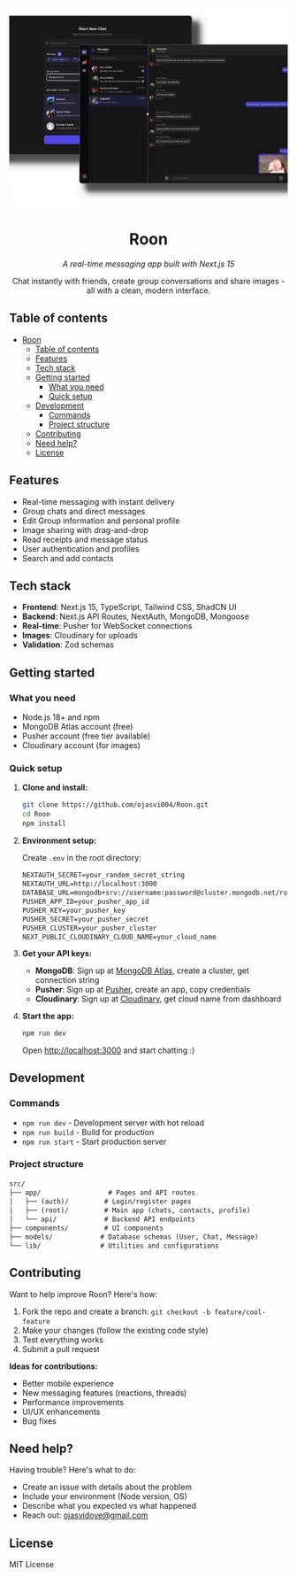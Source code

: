 <div align="center">
  <img src="public/image-readme.png" alt="Roon" width="600" height="360" style="object-fit: cover; object-position: center;"/>
  
  # Roon
  
  *A real-time messaging app built with Next.js 15*
  
  Chat instantly with friends, create group conversations and share images - all with a clean, modern interface.
</div>

## Table of contents

- [Roon](#roon)
  - [Table of contents](#table-of-contents)
  - [Features](#features)
  - [Tech stack](#tech-stack)
  - [Getting started](#getting-started)
    - [What you need](#what-you-need)
    - [Quick setup](#quick-setup)
  - [Development](#development)
    - [Commands](#commands)
    - [Project structure](#project-structure)
  - [Contributing](#contributing)
  - [Need help?](#need-help)
  - [License](#license)

## Features

- Real-time messaging with instant delivery
- Group chats and direct messages
- Edit Group information and personal profile
- Image sharing with drag-and-drop
- Read receipts and message status
- User authentication and profiles
- Search and add contacts

## Tech stack

- **Frontend**: Next.js 15, TypeScript, Tailwind CSS, ShadCN UI
- **Backend**: Next.js API Routes, NextAuth, MongoDB, Mongoose
- **Real-time**: Pusher for WebSocket connections
- **Images**: Cloudinary for uploads
- **Validation**: Zod schemas

## Getting started

### What you need

- Node.js 18+ and npm
- MongoDB Atlas account (free)
- Pusher account (free tier available)
- Cloudinary account (for images)

### Quick setup

1. **Clone and install:**
   ```bash
   git clone https://github.com/ojasvi004/Roon.git
   cd Roon
   npm install
   ```

2. **Environment setup:**
   
   Create `.env` in the root directory:
   ```env
   NEXTAUTH_SECRET=your_random_secret_string
   NEXTAUTH_URL=http://localhost:3000
   DATABASE_URL=mongodb+srv://username:password@cluster.mongodb.net/roon
   PUSHER_APP_ID=your_pusher_app_id
   PUSHER_KEY=your_pusher_key
   PUSHER_SECRET=your_pusher_secret
   PUSHER_CLUSTER=your_pusher_cluster
   NEXT_PUBLIC_CLOUDINARY_CLOUD_NAME=your_cloud_name
   ```

3. **Get your API keys:**
   - **MongoDB**: Sign up at [MongoDB Atlas](https://www.mongodb.com/cloud/atlas), create a cluster, get connection string
   - **Pusher**: Sign up at [Pusher](https://pusher.com/), create an app, copy credentials
   - **Cloudinary**: Sign up at [Cloudinary](https://cloudinary.com/), get cloud name from dashboard

4. **Start the app:**
   ```bash
   npm run dev
   ```
   
   Open [http://localhost:3000](http://localhost:3000) and start chatting :)

## Development

### Commands
- `npm run dev` - Development server with hot reload
- `npm run build` - Build for production
- `npm run start` - Start production server

### Project structure
```
src/
├── app/                 # Pages and API routes
│   ├── (auth)/         # Login/register pages
│   ├── (root)/         # Main app (chats, contacts, profile)
│   └── api/            # Backend API endpoints
├── components/         # UI components
├── models/            # Database schemas (User, Chat, Message)
└── lib/               # Utilities and configurations
```

## Contributing

Want to help improve Roon? Here's how:

1. Fork the repo and create a branch: `git checkout -b feature/cool-feature`
2. Make your changes (follow the existing code style)
3. Test everything works
4. Submit a pull request

**Ideas for contributions:**
- Better mobile experience
- New messaging features (reactions, threads)
- Performance improvements
- UI/UX enhancements
- Bug fixes

## Need help?

Having trouble? Here's what to do:

- Create an issue with details about the problem
- Include your environment (Node version, OS)
- Describe what you expected vs what happened
- Reach out: ojasvidoye@gmail.com

## License

MIT License
